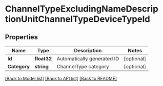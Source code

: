 # ChannelTypeExcludingNameDescriptionUnitChannelTypeDeviceTypeId

## Properties

Name | Type | Description | Notes
------------ | ------------- | ------------- | -------------
**Id** | **float32** | Automatically generated ID | [optional] 
**Category** | **string** | ChannelType category | [optional] 

[[Back to Model list]](../README.md#documentation-for-models) [[Back to API list]](../README.md#documentation-for-api-endpoints) [[Back to README]](../README.md)



